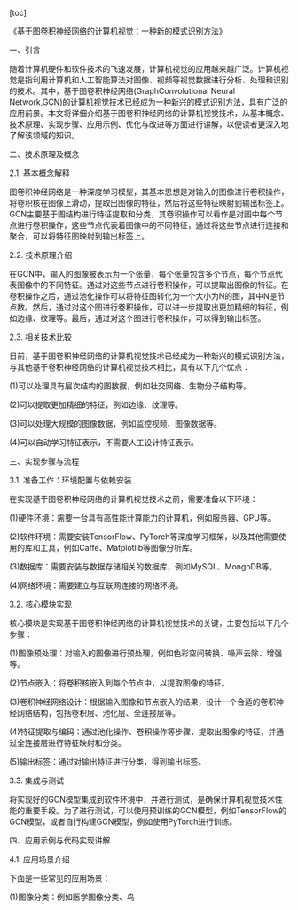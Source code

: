 
[toc]                    
                
                
《基于图卷积神经网络的计算机视觉：一种新的模式识别方法》

一、引言

随着计算机硬件和软件技术的飞速发展，计算机视觉的应用越来越广泛。计算机视觉是指利用计算机和人工智能算法对图像、视频等视觉数据进行分析、处理和识别的技术。其中，基于图卷积神经网络(GraphConvolutional Neural Network,GCN)的计算机视觉技术已经成为一种新兴的模式识别方法，具有广泛的应用前景。本文将详细介绍基于图卷积神经网络的计算机视觉技术，从基本概念、技术原理、实现步骤、应用示例、优化与改进等方面进行讲解，以便读者更深入地了解该领域的知识。

二、技术原理及概念

2.1. 基本概念解释

图卷积神经网络是一种深度学习模型，其基本思想是对输入的图像进行卷积操作，将卷积核在图像上滑动，提取出图像的特征，然后将这些特征映射到输出标签上。GCN主要基于图结构进行特征提取和分类，其卷积操作可以看作是对图中每个节点进行卷积操作，这些节点代表着图像中的不同特征，通过将这些节点进行连接和聚合，可以将特征图映射到输出标签上。

2.2. 技术原理介绍

在GCN中，输入的图像被表示为一个张量，每个张量包含多个节点，每个节点代表图像中的不同特征。通过对这些节点进行卷积操作，可以提取出图像的特征。在卷积操作之后，通过池化操作可以将特征图转化为一个大小为N的图，其中N是节点数。然后，通过对这个图进行卷积操作，可以进一步提取出更加精细的特征，例如边缘、纹理等。最后，通过对这个图进行卷积操作，可以得到输出标签。

2.3. 相关技术比较

目前，基于图卷积神经网络的计算机视觉技术已经成为一种新兴的模式识别方法，与其他基于卷积神经网络的计算机视觉技术相比，具有以下几个优点：

(1)可以处理具有层次结构的图数据，例如社交网络、生物分子结构等。

(2)可以提取更加精细的特征，例如边缘、纹理等。

(3)可以处理大规模的图像数据，例如监控视频、图像数据等。

(4)可以自动学习特征表示，不需要人工设计特征表示。

三、实现步骤与流程

3.1. 准备工作：环境配置与依赖安装

在实现基于图卷积神经网络的计算机视觉技术之前，需要准备以下环境：

(1)硬件环境：需要一台具有高性能计算能力的计算机，例如服务器、GPU等。

(2)软件环境：需要安装TensorFlow、PyTorch等深度学习框架，以及其他需要使用的库和工具，例如Caffe、Matplotlib等图像分析库。

(3)数据库：需要安装与数据存储相关的数据库，例如MySQL、MongoDB等。

(4)网络环境：需要建立与互联网连接的网络环境。

3.2. 核心模块实现

核心模块是实现基于图卷积神经网络的计算机视觉技术的关键，主要包括以下几个步骤：

(1)图像预处理：对输入的图像进行预处理，例如色彩空间转换、噪声去除、增强等。

(2)节点嵌入：将卷积核嵌入到每个节点中，以提取图像的特征。

(3)卷积神经网络设计：根据输入图像和节点嵌入的结果，设计一个合适的卷积神经网络结构，包括卷积层、池化层、全连接层等。

(4)特征提取与编码：通过池化操作、卷积操作等步骤，提取出图像的特征，并通过全连接层进行特征映射和分类。

(5)输出标签：通过对输出特征进行分类，得到输出标签。

3.3. 集成与测试

将实现好的GCN模型集成到软件环境中，并进行测试，是确保计算机视觉技术性能的重要手段。为了进行测试，可以使用预训练的GCN模型，例如TensorFlow的GCN模型，或者自行构建GCN模型，例如使用PyTorch进行训练。

四、应用示例与代码实现讲解

4.1. 应用场景介绍

下面是一些常见的应用场景：

(1)图像分类：例如医学图像分类、鸟


